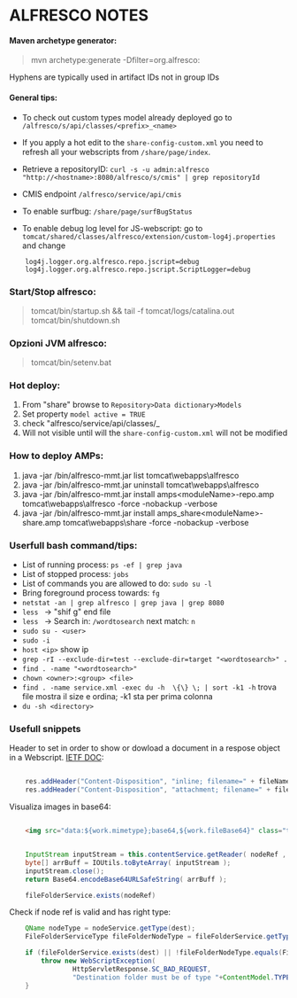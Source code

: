 # ALFRESCO NOTES 

#### Maven archetype generator:
> mvn archetype:generate -Dfilter=org.alfresco:

Hyphens are typically used in artifact IDs not in group IDs

#### General tips:

- To check out custom types model already deployed go to `/alfresco/s/api/classes/<prefix>_<name>`

- If you apply a hot edit to the `share-config-custom.xml` you need to refresh all your webscripts from `/share/page/index`.

- Retrieve a repositoryID: `curl -s -u admin:alfresco "http://<hostname>:8080/alfresco/s/cmis" | grep repositoryId `

- CMIS endpoint `/alfresco/service/api/cmis`

- To enable surfbug: `/share/page/surfBugStatus`

- To enable debug log level for JS-webscript: go to `tomcat/shared/classes/alfresco/extension/custom-log4j.properties` and change
````
	log4j.logger.org.alfresco.repo.jscript=debug
	log4j.logger.org.alfresco.repo.jscript.ScriptLogger=debug
````

### Start/Stop alfresco:
> tomcat/bin/startup.sh && tail -f tomcat/logs/catalina.out
> tomcat/bin/shutdown.sh

### Opzioni JVM alfresco:
> tomcat/bin/setenv.bat

### Hot deploy:
1. From "share" browse to `Repository>Data dictionary>Models`
2. Set property `model active = TRUE`
3. check "alfresco/service/api/classes/<prefix>_<name>
4. Will not visible until will the `share-config-custom.xml` will not be modified

### How to deploy AMPs:
1. java -jar /bin/alfresco-mmt.jar list      tomcat\webapps\alfresco
2. java -jar /bin/alfresco-mmt.jar uninstall <moduleName> tomcat\webapps\alfresco
3. java -jar /bin/alfresco-mmt.jar install   amps\<moduleName>-repo.amp tomcat\webapps\alfresco -force -nobackup -verbose
4. java -jar /bin/alfresco-mmt.jar install   amps_share\<moduleName>-share.amp tomcat\webapps\share -force -nobackup -verbose

### Userfull bash command/tips:
- List of running process: `ps -ef | grep java ` 
- List of stopped process: `jobs `
- List  of commands you are allowed to do: `sudo su -l `
- Bring foreground process towards: `fg ` 
- `netstat -an | grep alfresco | grep java | grep 8080 `
- `less ` -> "shif g" end file
- `less ` -> Search in: `/wordtosearch` next match: `n` 
- `sudo su - <user>`
- `sudo -i `
- `host <ip>` show ip
- `grep -rI --exclude-dir=test --exclude-dir=target "<wordtosearch>" . `
- `find . -name "<wordtosearch>" `
- `chown <owner>:<group> <file>`
- `find . -name service.xml -exec du -h  \{\} \; | sort -k1 -h` trova file mostra il size e ordina; -k1 sta per prima colonna
- `du -sh <directory>`

### Usefull snippets

Header to set in order to show or dowload a document in a respose object in a Webscript. [IETF DOC](www.ietf.org/rfc/rfc2183.txt):

``` java

    res.addHeader("Content-Disposition", "inline; filename=" + fileName);
    res.addHeader("Content-Disposition", "attachment; filename=" + fileName);
```

Visualiza images in base64:

``` html

    <img src="data:${work.mimetype};base64,${work.fileBase64}" class="thumbnail"/>
```

``` java

    InputStream inputStream = this.contentService.getReader( nodeRef , ContentModel.PROP_CONTENT ).getContentInputStream();
    byte[] arrBuff = IOUtils.toByteArray( inputStream );
    inputStream.close();
    return Base64.encodeBase64URLSafeString( arrBuff );
```

``` java
    fileFolderService.exists(nodeRef)
```

Check if node ref is valid and has right type:

``` java
    QName nodeType = nodeService.getType(dest);
    FileFolderServiceType fileFolderNodeType = fileFolderService.getType(nodeType);

    if (fileFolderService.exists(dest) || !fileFolderNodeType.equals(FileFolderServiceType.FOLDER) ) {
        throw new WebScriptException(
                HttpServletResponse.SC_BAD_REQUEST,
                "Destination folder must be of type "+ContentModel.TYPE_FOLDER);
    }
```
